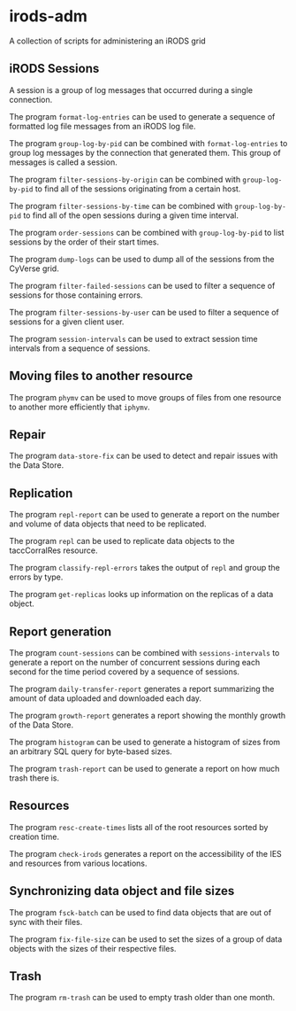 # irods-adm

A collection of scripts for administering an iRODS grid


## iRODS Sessions

A session is a group of log messages that occurred during a single connection.

The program `format-log-entries` can be used to generate a sequence of formatted
log file messages from an iRODS log file.

The program `group-log-by-pid` can be combined with `format-log-entries` to
group log messages by the connection that generated them. This group of messages
is called a session.

The program `filter-sessions-by-origin` can be combined with `group-log-by-pid`
to find all of the sessions originating from a certain host.

The program `filter-sessions-by-time` can be combined with `group-log-by-pid` to
find all of the open sessions during a given time interval.

The program `order-sessions` can be combined with `group-log-by-pid` to list
sessions by the order of their start times.

The program `dump-logs` can be used to dump all of the sessions from the CyVerse
grid.

The program `filter-failed-sessions` can be used to filter a sequence of
sessions for those containing errors.

The program `filter-sessions-by-user` can be used to filter a sequence of
sessions for a given client user.

The program `session-intervals` can be used to extract session time intervals
from a sequence of sessions.


## Moving files to another resource

The program `phymv` can be used to move groups of files from one resource to
another more efficiently that `iphymv`.


## Repair

The program `data-store-fix` can be used to detect and repair issues with the
Data Store.


## Replication

The program `repl-report` can be used to generate a report on the number and
volume of data objects that need to be replicated.

The program `repl` can be used to replicate data objects to the taccCorralRes
resource.

The program `classify-repl-errors` takes the output of `repl` and group the
errors by type.

The program `get-replicas` looks up information on the replicas of a data
object.


## Report generation

The program `count-sessions` can be combined with `sessions-intervals` to
generate a report on the number of concurrent sessions during each second for
the time period covered by a sequence of sessions.

The program `daily-transfer-report` generates a report summarizing the amount of
data uploaded and downloaded each day.

The program `growth-report` generates a report showing the monthly growth of the
Data Store.

The program `histogram` can be used to generate a histogram of sizes from an
arbitrary SQL query for byte-based sizes.

The program `trash-report` can be used to generate a report on how much trash
there is.


## Resources

The program `resc-create-times` lists all of the root resources sorted by
creation time.

The program `check-irods` generates a report on the accessibility of the IES and
resources from various locations.


## Synchronizing data object and file sizes

The program `fsck-batch` can be used to find data objects that are out of sync
with their files.

The program `fix-file-size` can be used to set the sizes of a group of data
objects with the sizes of their respective files.


## Trash

The program `rm-trash` can be used to empty trash older than one month.
